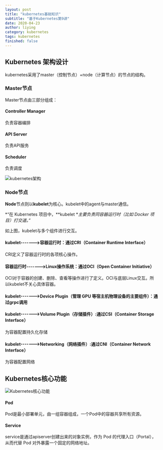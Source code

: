 ```yaml
---
layout: post
title: "kubernetes基础知识"
subtitle: "基于Kubernetes第9讲"
date: 2020-04-23
author: liying
category: kubernetes
tags: kubernetes
finished: false
---
```


## Kubernetes 架构设计

kubernetes采用了master（控制节点）+node（计算节点）的节点的结构。

### Master节点

Master节点由三部分组成：

#### Controller Manager

负责容器编排

#### API Server

负责API服务

#### Scheduler

负责调度

![kubernetes架构](https://static001.geekbang.org/resource/image/8e/67/8ee9f2fa987eccb490cfaa91c6484f67.png)

### Node节点

**Node**节点则以**kubelet**为核心。kubelet中的agent与master通信。

*“在 Kubernetes 项目中，**kubelet **主要负责同容器运行时（比如 Docker 项目）打交道。”*

如上图，kubelet与多个组件进行交互。

#### kubelet------->容器运行时：通过CRI（Container Runtime Interface）

CRI定义了容器运行时的各项核心操作。

#### 容器运行时------->Linux操作系统：通过OCI（Open Container Initiative）

OCI对于容器的创建、删除、查看等操作进行了定义。OCI与底层Linux交互。所以kubelet不关心具体容器。

#### kubelet------->Device Plugin（管理 GPU 等宿主机物理设备的主要组件）：通过grpc调用

#### kubelet------->Volume Plugin（存储插件）:通过CSI（Container Storage Interface）

为容器配置持久化存储

#### kubelet------->Networking（网络插件）:通过CNI（Container Network Interface）

为容器配置网络

## Kubernetes核心功能

![Kubernetes核心功能](https://static001.geekbang.org/resource/image/16/06/16c095d6efb8d8c226ad9b098689f306.png)

#### Pod

Pod是最小部署单元，由一组容器组成，一个Pod中的容器共享所有资源。

#### Service

service是通过apiserver创建出来的对象实例，作为 Pod 的代理入口（Portal），从而代替 Pod 对外暴露一个固定的网络地址。